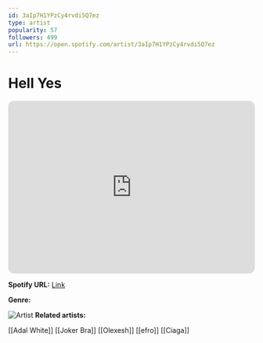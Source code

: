 ```yaml
---
id: 3aIp7H1YPzCy4rvdi5Q7ez
type: artist
popularity: 57
followers: 499
url: https://open.spotify.com/artist/3aIp7H1YPzCy4rvdi5Q7ez
---
```

# Hell Yes

<iframe style="border-radius:12px" src="https://open.spotify.com/embed/artist/3aIp7H1YPzCy4rvdi5Q7ez" width="100%" height="352" frameBorder="0" allowfullscreen="" allow="autoplay; clipboard-write; encrypted-media; fullscreen; picture-in-picture" loading="lazy"></iframe>

**Spotify URL:** [Link](https://open.spotify.com/artist/3aIp7H1YPzCy4rvdi5Q7ez)

**Genre:** 

![Artist](https://i.scdn.co/image/ab6761610000e5eb28df809cd8ba5a795e902300)
**Related artists:**

[[Adal White]]
[[Joker Bra]]
[[Olexesh]]
[[efro]]
[[Ciaga]]
